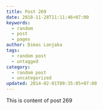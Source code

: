 ```yaml
---
title: Post 269
date: 2018-11-28T11:11:46+07:00
keywords:
  - random
  - post
  - pages
author: Dimas Lanjaka
tags:
  - random post
  - untagged
category:
  - random post
  - uncategorized
updated: 2014-02-01T09:35:05+07:00
---
```

This is content of post 269